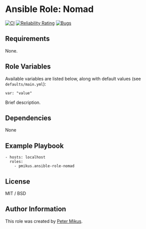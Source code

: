 # Ansible Role: Nomad

[![CI](https://github.com/pmikus/ansible-role-nomad/actions/workflows/CI.yml/badge.svg)](https://github.com/pmikus/ansible-role-nomad/actions/workflows/CI.yml)
[![Reliability Rating](https://sonarcloud.io/api/project_badges/measure?project=pmikus_ansible-role-nomad&metric=reliability_rating)](https://sonarcloud.io/dashboard?id=pmikus_ansible-role-nomad)
[![Bugs](https://sonarcloud.io/api/project_badges/measure?project=pmikus_ansible-role-nomad&metric=bugs)](https://sonarcloud.io/dashboard?id=pmikus_ansible-role-nomad)

## Requirements

None.

## Role Variables

Available variables are listed below, along with default values (see `defaults/main.yml`):

    var: "value"

Brief description.


## Dependencies

None

## Example Playbook

    - hosts: localhost
      roles:
        - pmikus.ansible-role-nomad

## License

MIT / BSD

## Author Information

This role was created by [Peter Mikus](https://www.linkedin.com/in/petermikus/).

